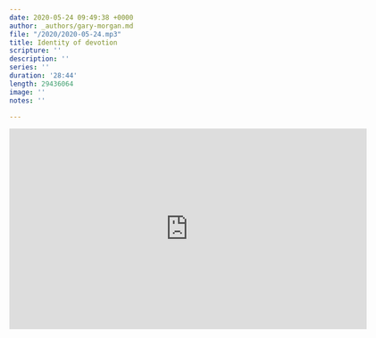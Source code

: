 ```yaml
---
date: 2020-05-24 09:49:38 +0000
author: _authors/gary-morgan.md
file: "/2020/2020-05-24.mp3"
title: Identity of devotion
scripture: ''
description: ''
series: ''
duration: '28:44'
length: 29436064
image: ''
notes: ''

---
```

<iframe src="https://player.vimeo.com/video/422108293" width="640" height="360" frameborder="0" allow="autoplay; fullscreen" allowfullscreen></iframe>